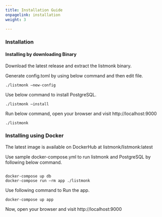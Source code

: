 ```yaml
---
title: Installation Guide
onpagelink: installation
weight: 3

---
```


### **Installation**

#### Installing by downloading Binary

Download the latest release and extract the listmonk binary.

Generate config.toml by using below command and then edit file.

 ```
./listmonk –new-config
```

Use below command to install PostgreSQL.

 ```
./listmonk –install
```

Run below command, open your browser and visit http://localhost:9000

 ```
./listmonk
```

### Installing using Docker

The latest image is available on DockerHub at listmonk/listmonk:latest

Use sample docker-compose.yml to run listmonk and PostgreSQL by following below command.

 ```

docker-compose up db
docker-compose run –rm app ./listmonk

```

Use following command to Run the app.

 ```
docker-compose up app
```

Now, open your browser and visit http://localhost:9000

